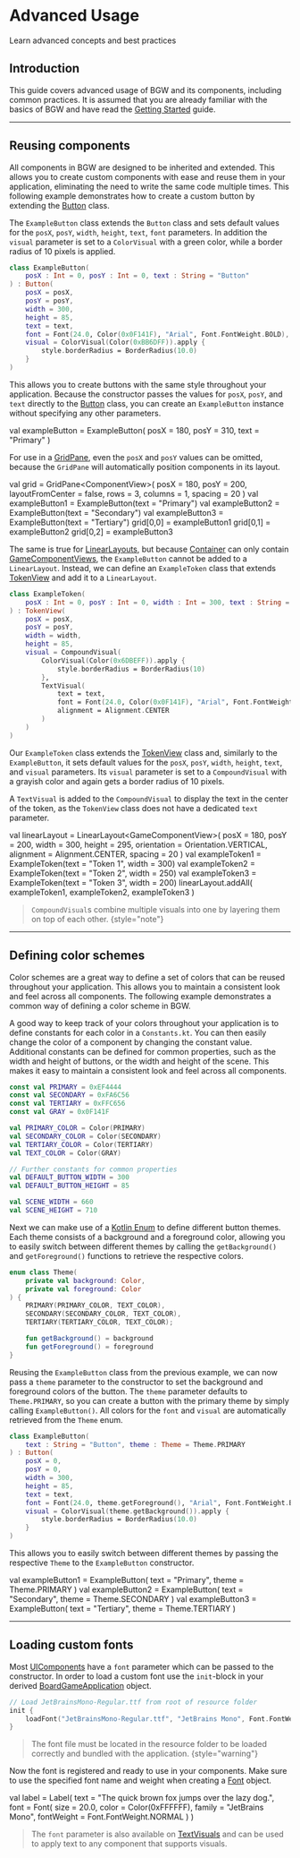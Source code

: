[UIComponentDoc]: /guides/components/uicomponents
[GettingStarted]: /guides/getting-started
[BoardGameApplicationKDoc]: /docs/tools.aqua.bgw.core/-board-game-application
[FontKDoc]: /docs/tools.aqua.bgw.util/-font
[ButtonDoc]: /docs/tools.aqua.bgw.components.uicomponents/-button
[GridPaneKDoc]: /docs/tools.aqua.bgw.components.layoutviews/-grid-pane
[LinearLayoutKDoc]: /docs/tools.aqua.bgw.components.container/-linear-layout
[ContainerKDoc]: /docs/tools.aqua.bgw.components.container/-game-component-container
[ContainerDoc]: /guides/components/container
[GameComponentViewKDoc]: /docs/tools.aqua.bgw.components.gamecomponentviews/-game-component-view
[GameComponentDoc]: /guides/components/gamecomponents
[TokenViewKDoc]: /docs/tools.aqua.bgw.components.gamecomponentviews/-token-view
[TokenView]: /docs/tools.aqua.bgw.components.gamecomponentviews/-token-view
[TextVisual]: /docs/tools.aqua.bgw.visual/-text-visual
[Enum]: https://kotlinlang.org/docs/enum-classes.html

# Advanced Usage

<tldr>Learn advanced concepts and best practices</tldr>

## Introduction

This guide covers advanced usage of BGW and its components, including common practices. It is assumed that you are already familiar with the basics of BGW and have read the [Getting Started][GettingStarted] guide.

---

## Reusing components

All components in BGW are designed to be inherited and extended. This allows you to create custom components with ease and reuse them in your application, eliminating the need to write the same code multiple times. This following example demonstrates how to create a custom button by extending the [Button][ButtonDoc] class.

The `ExampleButton` class extends the `Button` class and sets default values for the `posX`, `posY`, `width`, `height`, `text`, `font` parameters. In addition the `visual` parameter is set to a `ColorVisual` with a green color, while a border radius of 10 pixels is applied.

```kotlin
class ExampleButton(
    posX : Int = 0, posY : Int = 0, text : String = "Button"
) : Button(
    posX = posX,
    posY = posY,
    width = 300,
    height = 85,
    text = text,
    font = Font(24.0, Color(0x0F141F), "Arial", Font.FontWeight.BOLD),
    visual = ColorVisual(Color(0xBB6DFF)).apply {
        style.borderRadius = BorderRadius(10.0)
    }
)
```

This allows you to create buttons with the same style throughout your application. Because the constructor passes the values for `posX`, `posY`, and `text` directly to the [Button][ButtonDoc] class, you can create an `ExampleButton` instance without specifying any other parameters.

<preview key="tools.aqua.bgw.main.examples.AdvancedSceneComponents.exampleButton">
val exampleButton = ExampleButton(
    posX = 180,
    posY = 310,
    text = "Primary"
)
</preview>

For use in a [GridPane][GridPaneKDoc], even the `posX` and `posY` values can be omitted, because the `GridPane` will automatically position components in its layout.

<preview key="tools.aqua.bgw.main.examples.AdvancedSceneComponents.grid">
val grid = GridPane&lt;ComponentView&gt;(
    posX = 180,
    posY = 200,
    layoutFromCenter = false,
    rows = 3,
    columns = 1,
    spacing = 20
)
&#13;
val exampleButton1 = ExampleButton(text = "Primary")
val exampleButton2 = ExampleButton(text = "Secondary")
val exampleButton3 = ExampleButton(text = "Tertiary")
&#13;
grid[0,0] = exampleButton1
grid[0,1] = exampleButton2
grid[0,2] = exampleButton3
</preview>

The same is true for [LinearLayouts][LinearLayoutKDoc], but because [Container][ContainerKDoc] can only contain [GameComponentViews][GameComponentDoc], the `ExampleButton` cannot be added to a `LinearLayout`. Instead, we can define an `ExampleToken` class that extends [TokenView][TokenViewKDoc] and add it to a `LinearLayout`.

```kotlin
class ExampleToken(
    posX : Int = 0, posY : Int = 0, width : Int = 300, text : String = "Token"
) : TokenView(
    posX = posX,
    posY = posY,
    width = width,
    height = 85,
    visual = CompoundVisual(
        ColorVisual(Color(0x6DBEFF)).apply {
            style.borderRadius = BorderRadius(10)
        },
        TextVisual(
            text = text,
            font = Font(24.0, Color(0x0F141F), "Arial", Font.FontWeight.BOLD),
            alignment = Alignment.CENTER
        )
    )
)
```

Our `ExampleToken` class extends the [TokenView][TokenViewKDoc] class and, similarly to the `ExampleButton`, it sets default values for the `posX`, `posY`, `width`, `height`, `text`, and `visual` parameters. Its `visual` parameter is set to a `CompoundVisual` with a grayish color and again gets a border radius of 10 pixels.

A `TextVisual` is added to the `CompoundVisual` to display the text in the center of the token, as the `TokenView` class does not have a dedicated `text` parameter.

<preview key="tools.aqua.bgw.main.examples.AdvancedSceneComponents.linearLayout">
val linearLayout = LinearLayout&lt;GameComponentView&gt;(
    posX = 180,
    posY = 200,
    width = 300,
    height = 295,
    orientation = Orientation.VERTICAL,
    alignment = Alignment.CENTER,
    spacing = 20
)
&#13;
val exampleToken1 = ExampleToken(text = "Token 1", width = 300)
val exampleToken2 = ExampleToken(text = "Token 2", width = 250)
val exampleToken3 = ExampleToken(text = "Token 3", width = 200)
&#13;
linearLayout.addAll(
    exampleToken1,
    exampleToken2,
    exampleToken3
)
</preview>

> `CompoundVisual`s combine multiple visuals into one by layering them on top of each other.
> {style="note"}

---

## Defining color schemes

Color schemes are a great way to define a set of colors that can be reused throughout your application. This allows you to maintain a consistent look and feel across all components. The following example demonstrates a common way of defining a color scheme in BGW.

A good way to keep track of your colors throughout your application is to define constants for each color in a `Constants.kt`. You can then easily change the color of a component by changing the constant value. Additional constants can be defined for common properties, such as the width and height of buttons, or the width and height of the scene. This makes it easy to maintain a consistent look and feel across all components.

```kotlin
const val PRIMARY = 0xEF4444
const val SECONDARY = 0xFA6C56
const val TERTIARY = 0xFFC656
const val GRAY = 0x0F141F

val PRIMARY_COLOR = Color(PRIMARY)
val SECONDARY_COLOR = Color(SECONDARY)
val TERTIARY_COLOR = Color(TERTIARY)
val TEXT_COLOR = Color(GRAY)

// Further constants for common properties
val DEFAULT_BUTTON_WIDTH = 300
val DEFAULT_BUTTON_HEIGHT = 85

val SCENE_WIDTH = 660
val SCENE_HEIGHT = 710
```

Next we can make use of a [Kotlin Enum][Enum] to define different button themes. Each theme consists of a background and a foreground color, allowing you to easily switch between different themes by calling the `getBackground()` and `getForeground()` functions to retrieve the respective colors.

```kotlin
enum class Theme(
    private val background: Color,
    private val foreground: Color
) {
    PRIMARY(PRIMARY_COLOR, TEXT_COLOR),
    SECONDARY(SECONDARY_COLOR, TEXT_COLOR),
    TERTIARY(TERTIARY_COLOR, TEXT_COLOR);

    fun getBackground() = background
    fun getForeground() = foreground
}
```

Reusing the `ExampleButton` class from the previous example, we can now pass a `theme` parameter to the constructor to set the background and foreground colors of the button. The `theme` parameter defaults to `Theme.PRIMARY`, so you can create a button with the primary theme by simply calling `ExampleButton()`. All colors for the `font` and `visual` are automatically retrieved from the `Theme` enum.

```kotlin
class ExampleButton(
    text : String = "Button", theme : Theme = Theme.PRIMARY
) : Button(
    posX = 0,
    posY = 0,
    width = 300,
    height = 85,
    text = text,
    font = Font(24.0, theme.getForeground(), "Arial", Font.FontWeight.BOLD),
    visual = ColorVisual(theme.getBackground()).apply {
        style.borderRadius = BorderRadius(10.0)
    }
)
```

This allows you to easily switch between different themes by passing the respective `Theme` to the `ExampleButton` constructor.

<preview key="tools.aqua.bgw.main.examples.AdvancedSceneComponents.colorGrid">
val exampleButton1 = ExampleButton(
    text = "Primary",
    theme = Theme.PRIMARY
)
&#13;
val exampleButton2 = ExampleButton(
    text = "Secondary",
    theme = Theme.SECONDARY
)
&#13;
val exampleButton3 = ExampleButton(
    text = "Tertiary",
    theme = Theme.TERTIARY
)
</preview>

---

## Loading custom fonts

Most [UIComponents][UIComponentDoc] have a `font` parameter which can be passed to the constructor. In order to load a custom font use the `init`-block in your derived [BoardGameApplication][BoardGameApplicationKDoc] object.

```kotlin
// Load JetBrainsMono-Regular.ttf from root of resource folder
init {
    loadFont("JetBrainsMono-Regular.ttf", "JetBrains Mono", Font.FontWeight.NORMAL)
}
```

> The font file must be located in the resource folder to be loaded correctly and bundled with the application.
> {style="warning"}

Now the font is registered and ready to use in your components. Make sure to use the specified font name and weight when creating a [Font][FontKDoc] object.

<preview key="tools.aqua.bgw.main.examples.AdvancedSceneComponents.label">
val label = Label(
    text = "The quick brown fox jumps over the lazy dog.",
    font = Font(
        size = 20.0,
        color = Color(0xFFFFFF),
        family = "JetBrains Mono",
        fontWeight = Font.FontWeight.NORMAL
    )
)
</preview>

> The `font` parameter is also available on [TextVisuals][TextVisual] and can be used to apply text to any component that supports visuals.
